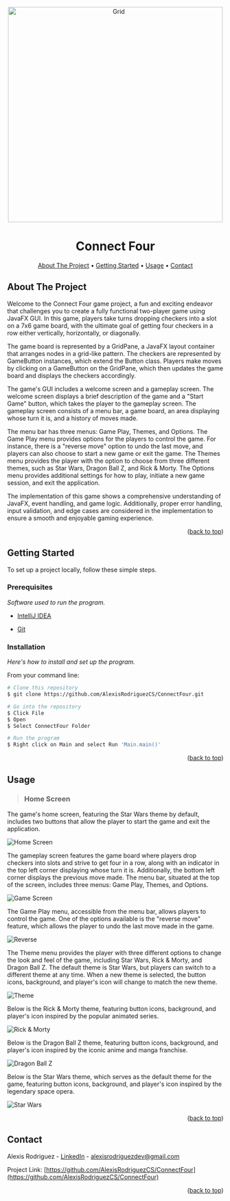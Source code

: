 <a name="readme-top"></a>

<p align="center">
  <img src="https://raw.githubusercontent.com/AlexisRodriguezCS/ConnectFour/main/Images/ConnectFour.jpg" alt="Grid" style="display:block;margin:auto;" height="500">
</p>
<h1 align="center">Connect Four</h1>

<!-- TABLE OF CONTENTS -->
<p align="center">
  <a href="#about">About The Project</a> •
  <a href="#getting-started">Getting Started</a> •
  <a href="#usage">Usage</a> •
  <a href="#contact">Contact</a>
</p>

<!-- ABOUT THE PROJECT -->
<a name="about"></a>
## About The Project

Welcome to the Connect Four game project, a fun and exciting endeavor that challenges you to create a fully functional two-player game using JavaFX GUI. In this game, players take turns dropping checkers into a slot on a 7x6 game board, with the ultimate goal of getting four checkers in a row either vertically, horizontally, or diagonally.

The game board is represented by a GridPane, a JavaFX layout container that arranges nodes in a grid-like pattern. The checkers are represented by GameButton instances, which extend the Button class. Players make moves by clicking on a GameButton on the GridPane, which then updates the game board and displays the checkers accordingly.

The game's GUI includes a welcome screen and a gameplay screen. The welcome screen displays a brief description of the game and a "Start Game" button, which takes the player to the gameplay screen. The gameplay screen consists of a menu bar, a game board, an area displaying whose turn it is, and a history of moves made.

The menu bar has three menus: Game Play, Themes, and Options. The Game Play menu provides options for the players to control the game. For instance, there is a "reverse move" option to undo the last move, and players can also choose to start a new game or exit the game. The Themes menu provides the player with the option to choose from three different themes, such as Star Wars, Dragon Ball Z, and Rick & Morty. The Options menu provides additional settings for how to play, initiate a new game session, and exit the application.

The implementation of this game shows a comprehensive understanding of JavaFX, event handling, and game logic. Additionally, proper error handling, input validation, and edge cases are considered in the implementation to ensure a smooth and enjoyable gaming experience.

<p align="right">(<a href="#readme-top">back to top</a>)</p>

<!-- GETTING STARTED -->
<a name="getting-started"></a>
## Getting Started

To set up a project locally, follow these simple steps.

### Prerequisites

_Software used to run the program._
* [IntelliJ IDEA](https://www.jetbrains.com/idea/)

* [Git](https://git-scm.com/)

### Installation
_Here's how to install and set up the program._

From your command line:

```bash
# Clone this repository
$ git clone https://github.com/AlexisRodriguezCS/ConnectFour.git

# Go into the repository
$ Click File
$ Open
$ Select ConnectFour Folder

# Run the program
$ Right click on Main and select Run 'Main.main()' 
```

<p align="right">(<a href="#readme-top">back to top</a>)</p>

<!-- USAGE -->
<a name="usage"></a>
## Usage

> ### Home Screen

The game's home screen, featuring the Star Wars theme by default, includes two buttons that allow the player to start the game and exit the application.

![Home Screen](https://raw.githubusercontent.com/AlexisRodriguezCS/ConnectFour/main/Images/HomeScreen.png "Home Screen")


The gameplay screen features the game board where players drop checkers into slots and strive to get four in a row, along with an indicator in the top left corner displaying whose turn it is. Additionally, the bottom left corner displays the previous move made. The menu bar, situated at the top of the screen, includes three menus: Game Play, Themes, and Options.

![Game Screen](https://raw.githubusercontent.com/AlexisRodriguezCS/ConnectFour/main/Images/GridScreenSW.png "Game Screen")

The Game Play menu, accessible from the menu bar, allows players to control the game. One of the options available is the "reverse move" feature, which allows the player to undo the last move made in the game.

![Reverse](https://raw.githubusercontent.com/AlexisRodriguezCS/ConnectFour/main/Images/Reverse.PNG "Reverse")

The Theme menu provides the player with three different options to change the look and feel of the game, including Star Wars, Rick & Morty, and Dragon Ball Z. The default theme is Star Wars, but players can switch to a different theme at any time. When a new theme is selected, the button icons, background, and player's icon will change to match the new theme.

![Theme](https://raw.githubusercontent.com/AlexisRodriguezCS/ConnectFour/main/Images/Themes.PNG "Theme")

Below is the Rick & Morty theme, featuring button icons, background, and player's icon inspired by the popular animated series.

![Rick & Morty](https://raw.githubusercontent.com/AlexisRodriguezCS/ConnectFour/main/Images/GridScreenRM.png "Rick & Morty")

Below is the Dragon Ball Z theme, featuring button icons, background, and player's icon inspired by the iconic anime and manga franchise.

![Dragon Ball Z](https://raw.githubusercontent.com/AlexisRodriguezCS/ConnectFour/main/Images/GridScreenDBZ.png "Dragon Ball Z")

Below is the Star Wars theme, which serves as the default theme for the game, featuring button icons, background, and player's icon inspired by the legendary space opera.

![Star Wars](https://raw.githubusercontent.com/AlexisRodriguezCS/ConnectFour/main/Images/GridScreenSW.png "Star Wars")

<p align="right">(<a href="#readme-top">back to top</a>)</p>

<!-- CONTACT -->
<a name="contact"></a>
## Contact

Alexis Rodriguez - [LinkedIn](https://www.linkedin.com/in/alexisrodriguezcs/) - alexisrodriguezdev@gmail.com

Project Link: [https://github.com/AlexisRodriguezCS/ConnectFour](https://github.com/AlexisRodriguezCS/ConnectFour)

<p align="right">(<a href="#readme-top">back to top</a>)</p>

